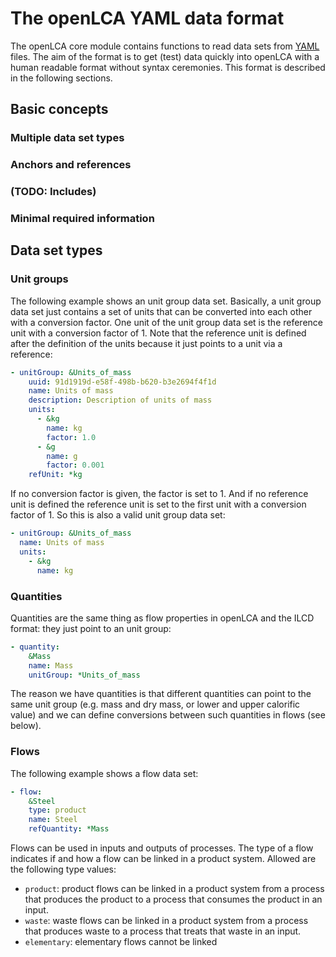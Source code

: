 # The openLCA YAML data format
The openLCA core module contains functions to read data sets from 
[YAML](http://www.yaml.org/) files. The aim of the format is to get (test) data 
quickly into openLCA with a human readable format without syntax ceremonies. 
This format is described in the following sections.

## Basic concepts

### Multiple data set types

### Anchors and references

### (TODO: Includes)

### Minimal required information


## Data set types

### Unit groups
The following example shows an unit group data set. Basically, a unit group 
data set just contains a set of units that can be converted into each other
with a conversion factor. One unit of the unit group data set is the reference
unit with a conversion factor of 1. Note that the reference unit is defined 
after the definition of the units because it just points to a unit via a 
reference:

```yaml
- unitGroup: &Units_of_mass
    uuid: 91d1919d-e58f-498b-b620-b3e2694f4f1d
    name: Units of mass
    description: Description of units of mass 
    units:
      - &kg
        name: kg
        factor: 1.0
      - &g
        name: g
        factor: 0.001
    refUnit: *kg
```

If no conversion factor is given, the factor is set to 1. And if no reference
unit is defined the reference unit is set to the first unit with a conversion
factor of 1. So this is also a valid unit group data set:

```yaml
- unitGroup: &Units_of_mass
  name: Units of mass
  units:
    - &kg
      name: kg
```

### Quantities
Quantities are the same thing as flow properties in openLCA and the ILCD format:
they just point to an unit group:

```yaml
- quantity:
    &Mass
    name: Mass
    unitGroup: *Units_of_mass
```

The reason we have quantities is that different quantities can point to the same
unit group (e.g. mass and dry mass, or lower and upper calorific value) and we
can define conversions between such quantities in flows (see below).

### Flows
The following example shows a flow data set:

```yaml
- flow:
    &Steel
    type: product
    name: Steel
    refQuantity: *Mass
```

Flows can be used in inputs and outputs of processes. The type of a flow 
indicates if and how a flow can be linked in a product system. Allowed are the
following type values:

* `product`: product flows can be linked in a product system from a process that
  produces the product to a process that consumes the product in an input.
* `waste`: waste flows can be linked in a product system from a process that 
  produces waste to a process that treats that waste in an input.
* `elementary`: elementary flows cannot be linked




